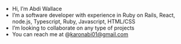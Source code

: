 - Hi, I’m Abdi Wallace
- I’m a software developer with experience in Ruby on Rails, React, node.js, Typescript, Ruby, Javascript, HTML/CSS
- I’m looking to collaborate on any type of projects
- You can reach me at @karonabi01@gmail.com

<!---
ruiyotabby/ruiyotabby is a ✨ special ✨ repository because its `README.md` (this file) appears on your GitHub profile.
You can click the Preview link to take a look at your changes.
--->

